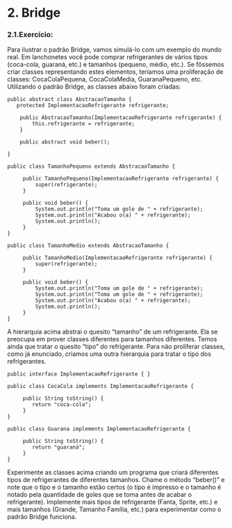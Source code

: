 # 2. Bridge

### 2.1.Exercício:


Para ilustrar o padrão Bridge, vamos simulá-lo com um exemplo do mundo real. Em lanchonetes você pode
comprar refrigerantes de vários tipos (coca-cola, guaraná, etc.) e tamanhos (pequeno, médio, etc.). Se
fôssemos criar classes representando estes elementos, teríamos uma proliferação de classes:
CocaColaPequena, CocaColaMedia, GuaranaPequeno, etc. Utilizando o padrão Bridge, as classes abaixo
foram criadas:


```
public abstract class AbstracaoTamanho {
   protected ImplementacaoRefrigerante refrigerante;
   
    public AbstracaoTamanho(ImplementacaoRefrigerante refrigerante) {
        this.refrigerante = refrigerante;
    }

    public abstract void beber();
 
}

public class TamanhoPequeno extends AbstracaoTamanho {

     public TamanhoPequeno(ImplementacaoRefrigerante refrigerante) {
         super(refrigerante);
     }

     public void beber() {
         System.out.println("Toma um gole de " + refrigerante);
         System.out.println("Acabou o(a) " + refrigerante);
         System.out.println();
     }
}

public class TamanhoMedio extends AbstracaoTamanho {

     public TamanhoMedio(ImplementacaoRefrigerante refrigerante) {
         super(refrigerante);
     }
     
     public void beber() {
         System.out.println("Toma um gole de " + refrigerante);
         System.out.println("Toma um gole de " + refrigerante);
         System.out.println("Acabou o(a) " + refrigerante);
         System.out.println();
     }
}
```


A hierarquia acima abstrai o quesito “tamanho” de um refrigerante. Ela se preocupa em prover classes
diferentes para tamanhos diferentes. Temos ainda que tratar o quesito “tipo” do refrigerante. Para não
proliferar classes, como já enunciado, criamos uma outra hierarquia para tratar o tipo dos refrigerantes.



```
public interface ImplementacaoRefrigerante { }

public class CocaCola implements ImplementacaoRefrigerante {

     public String toString() {
        return "coca-cola";
     }
}

public class Guarana implements ImplementacaoRefrigerante {

     public String toString() {
        return "guaraná";
     }
}

```

Experimente as classes acima criando um programa que criará diferentes tipos de refrigerantes de diferentes
tamanhos. Chame o método “beber()” e note que o tipo e o tamanho estão certos (o tipo é impresso e o
tamanho é notado pela quantidade de goles que se toma antes de acabar o refrigerante). Implemente mais
tipos de refrigerante (Fanta, Sprite, etc.) e mais tamanhos (Grande, Tamanho Família, etc.) para
experimentar como o padrão Bridge funciona.

